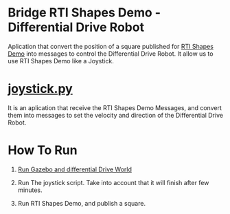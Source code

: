 # Bridge RTI Shapes Demo - Differential Drive Robot 

Aplication that convert the position of a square published for [RTI Shapes Demo](https://www.rti.com/gettingstarted/shapes-demo) into messages to control the Differential Drive Robot. It allow us to use RTI Shapes Demo like a Joystick.


# [joystick.py](https://github.com/lobolanja/RTIConnectorAndGazebo/blob/master/python/DiffDriveJoystick/joystick.py) 
It is an aplication that receive the RTI Shapes Demo Messages, and convert them into messages to set the velocity and direction of the Differential Drive Robot.

# How To Run
1. [Run Gazebo and differential Drive World](https://github.com/rticommunity/gazebo-dds-plugins/blob/master/src/diff_drive/README.md)

2. Run The joystick script. Take into account that it will finish after few minutes.

3. Run RTI Shapes Demo, and publish a square.



